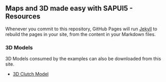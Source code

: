 ## Maps and 3D made easy with SAPUI5 - Resources

Whenever you commit to this repository, GitHub Pages will run [Jekyll](https://jekyllrb.com/) to rebuild the pages in your site, from the content in your Markdown files.

### 3D Models

3D Models consumed by the examples can also be downloaded from this site.

<ul>
    <li><a href="https://sapvisualbusiness.github.io/openSAP/Models/Clutch.vds">3D Clutch Model</a></li>
</ul>

